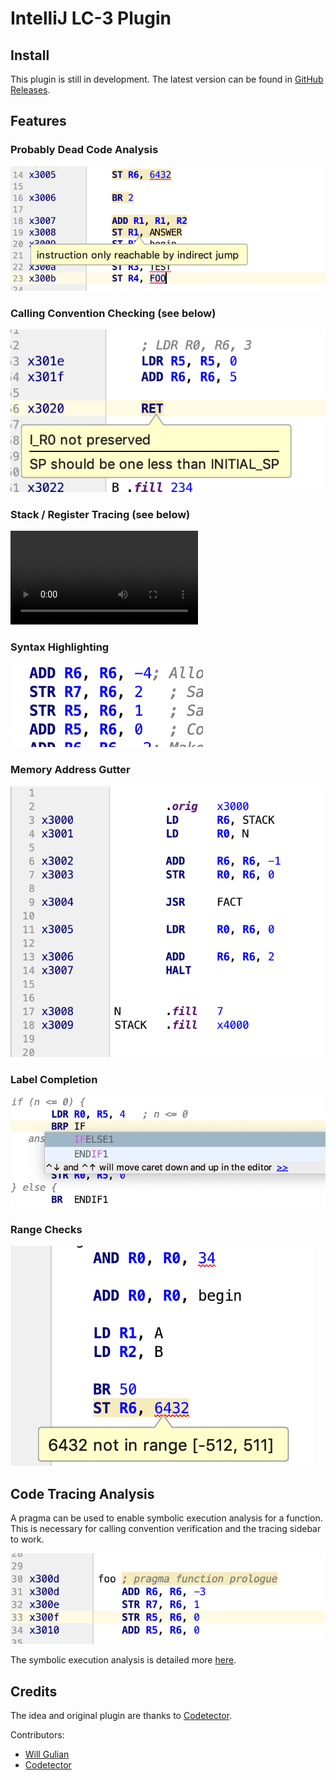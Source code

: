 # IntelliJ LC-3 Plugin

## Install

This plugin is still in development. The latest version can be found in [GitHub Releases](https://github.com/Pear0/lc3-intelliJ/releases).


## Features

### Probably Dead Code Analysis 

![Dead Code Analysis](images/dead-code.png)

### Calling Convention Checking (see below)

![Calling Convention](images/calling-convention.png)

### Stack / Register Tracing (see below)

![Tracing Video](images/tracing.mp4)

### Syntax Highlighting

![Address Gutter](images/syntax-highlighting.png)

### Memory Address Gutter

![Address Gutter](images/memory-addresses.png)

### Label Completion

![Label Completion](images/label-completion.png)

### Range Checks

![Range Checks](images/range-checks.png)


## Code Tracing Analysis

A pragma can be used to enable symbolic execution analysis for a function.
This is necessary for calling convention verification and the tracing sidebar 
to work. 

![Function Pragma](images/pragma-function.png)

The symbolic execution analysis is detailed more [here](Flow%20Analysis.md).


## Credits

The idea and original plugin are thanks to [Codetector](https://github.com/Codetector1374).

Contributors:
* [Will Gulian](https://github.com/Pear0)
* [Codetector](https://github.com/Codetector1374)
